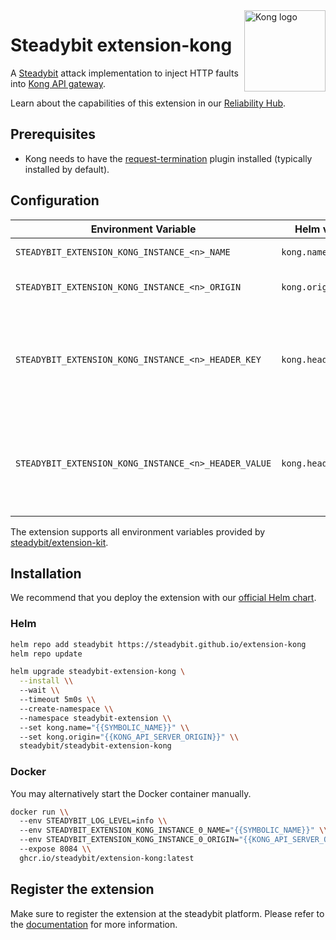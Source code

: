 <img src="./logo.png" height="130" align="right" alt="Kong logo">

# Steadybit extension-kong

A [Steadybit](https://www.steadybit.com/) attack implementation to inject HTTP faults into [Kong API gateway](https://konghq.com/).

Learn about the capabilities of this extension in our [Reliability Hub](https://hub.steadybit.com/extension/com.github.steadybit.extension_kong).

## Prerequisites

- Kong needs to have the [request-termination](https://docs.konghq.com/hub/kong-inc/request-termination/#example-use-cases) plugin installed (typically
	installed by default).

## Configuration

| Environment Variable                                 | Helm value         | Meaning                                                                                          | required |
|------------------------------------------------------|--------------------|--------------------------------------------------------------------------------------------------|----------|
| `STEADYBIT_EXTENSION_KONG_INSTANCE_<n>_NAME`         | `kong.name`        | Name of the kong instance                                                                        | yes      |
| `STEADYBIT_EXTENSION_KONG_INSTANCE_<n>_ORIGIN`       | `kong.origin`      | Url of the kong admin interface                                                                  | yes      |
| `STEADYBIT_EXTENSION_KONG_INSTANCE_<n>_HEADER_KEY`   | `kong.headerKey`   | Optional header key to send to the Kong admin API. Typically used for authentication purposes.   | no       |
| `STEADYBIT_EXTENSION_KONG_INSTANCE_<n>_HEADER_VALUE` | `kong.headerValue` | Optional header value to send to the Kong admin API. Typically used for authentication purposes. | no       |

The extension supports all environment variables provided by [steadybit/extension-kit](https://github.com/steadybit/extension-kit#environment-variables).

## Installation

We recommend that you deploy the extension with our [official Helm chart](https://github.com/steadybit/extension-kong/tree/main/charts/steadybit-extension-kong).

### Helm

```sh
helm repo add steadybit https://steadybit.github.io/extension-kong
helm repo update

helm upgrade steadybit-extension-kong \
  --install \\
  --wait \\
  --timeout 5m0s \\
  --create-namespace \\
  --namespace steadybit-extension \\
  --set kong.name="{{SYMBOLIC_NAME}}" \\
  --set kong.origin="{{KONG_API_SERVER_ORIGIN}}" \\
  steadybit/steadybit-extension-kong
```

### Docker

You may alternatively start the Docker container manually.

```sh
docker run \\
  --env STEADYBIT_LOG_LEVEL=info \\
  --env STEADYBIT_EXTENSION_KONG_INSTANCE_0_NAME="{{SYMBOLIC_NAME}}" \\
  --env STEADYBIT_EXTENSION_KONG_INSTANCE_0_ORIGIN="{{KONG_API_SERVER_ORIGIN}}" \\
  --expose 8084 \\
  ghcr.io/steadybit/extension-kong:latest
```

## Register the extension

Make sure to register the extension at the steadybit platform. Please refer to
the [documentation](https://docs.steadybit.com/integrate-with-steadybit/extensions/extension-installation) for more information.
